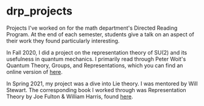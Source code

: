 # drp_projects
Projects I've worked on for the math department's Directed Reading Program. At the end of each semester, students give a talk on an aspect of their work they found particularly interesting.

In Fall 2020, I did a project on the representation theory of SU(2) and its usefulness in quantum mechanics. I primarily read through Peter Woit's Quantum Theory, Groups, and Representations, which you can find an online version of [here](https://www.math.columbia.edu/~woit/QM/fall-course.pdf).

In Spring 2021, my project was a dive into Lie theory. I was mentored by Will Stewart. The corresponding book I worked through was Representation Theory by Joe Fulton & William Harris, found [here](https://mat.uab.cat/~pitsch/ReadingSeminar/Fulton-Harris.pdf).
